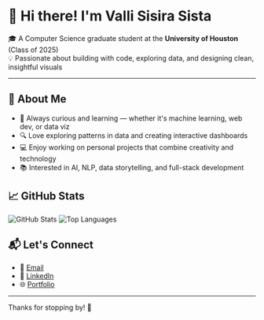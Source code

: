 # 👋 Hi there! I'm Valli Sisira Sista

🎓 A Computer Science graduate student at the **University of Houston** (Class of 2025)  
💡 Passionate about building with code, exploring data, and designing clean, insightful visuals

---

## 🌟 About Me

- 🧠 Always curious and learning — whether it's machine learning, web dev, or data viz
- 🔍 Love exploring patterns in data and creating interactive dashboards
- 💻 Enjoy working on personal projects that combine creativity and technology
- 📚 Interested in AI, NLP, data storytelling, and full-stack development



## 📈 GitHub Stats

![GitHub Stats](https://github-readme-stats.vercel.app/api?username=vallisisirasista&show_icons=true&theme=github_dark&count_private=true)
![Top Languages](https://github-readme-stats.vercel.app/api/top-langs/?username=vallisisirasista&layout=compact&theme=github_dark)



## 📬 Let's Connect

- 📧 [Email](mailto:svallisisira@gmail.com)  
- 💼 [LinkedIn](https://www.linkedin.com/in/valli-sisira-sista-52882a237/)  
- 🌐 [Portfolio](#)

---

Thanks for stopping by! 🚀
